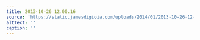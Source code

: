 ```yaml
---
title: 2013-10-26 12.00.16
source: 'https://static.jamesdigioia.com/uploads/2014/01/2013-10-26-12-00-16-scaled.jpg'
altText: ''
caption: ''
---
```


